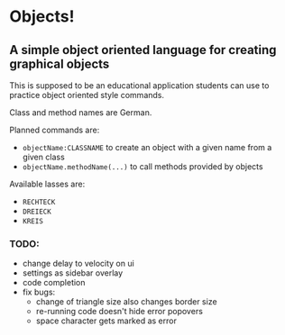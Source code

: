 # Objects!
## A simple object oriented language for creating graphical objects

This is supposed to be an educational application students can use to practice object oriented style commands.

Class and method names are German.

Planned commands are:
 - `objectName:CLASSNAME` to create an object with a given name from a given class
 - `objectName.methodName(...)` to call methods provided by objects
  
Available lasses are:
 - `RECHTECK`
 - `DREIECK`
 - `KREIS`

### TODO:
 - change delay to velocity on ui
 - settings as sidebar overlay
 - code completion
 - fix bugs:
   - change of triangle size also changes border size
   - re-running code doesn't hide error popovers
   - space character gets marked as error